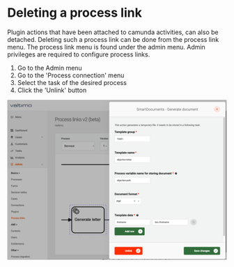 # Deleting a process link

Plugin actions that have been attached to camunda activities, can also be detached. Deleting such a process link can be
done from the process link menu. The process link menu is found under the admin menu. Admin privileges are required to
configure process links.

1. Go to the Admin menu
2. Go to the 'Process connection' menu
3. Select the task of the desired process
4. Click the 'Unlink' button

![Deleting a process link](img/delete-process-link.png)
